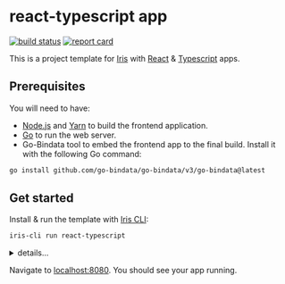# react-typescript app

[![build status](https://img.shields.io/github/workflow/status/iris-contrib/react-typescript-template/CI/main?style=for-the-badge)](https://github.com/iris-contrib/react-typescript-template/actions) [![report card](https://img.shields.io/badge/report%20card-a%2B-ff3333.svg?style=for-the-badge)](https://goreportcard.com/report/github.com/iris-contrib/react-typescript-template)

This is a project template for [Iris](https://iris-go.com) with [React](https://reactjs.org/) & [Typescript](https://www.typescriptlang.org/) apps.

## Prerequisites

You will need to have:

- [Node.js](https://nodejs.org/en/) and [Yarn](https://yarnpkg.com/getting-started/migration) to build the frontend application.
- [Go](https://golang.org) to run the web server.
- Go-Bindata tool to embed the frontend app to the final build. Install it with the following Go command:

```sh
go install github.com/go-bindata/go-bindata/v3/go-bindata@latest
```

## Get started

Install & run the template with [Iris CLI](https://github.com/kataras/iris-cli):

```sh
iris-cli run react-typescript
```

<details>
<summary>details...</summary>

Install the dependencies and build with [Yarn](https://yarnpkg.com/lang/en/)...

```sh
cd app
yarn install
yarn build
cd ../
```

...then **start the Iris web server**:

```sh
go-bindata -prefix "app/build" -fs ./app/build/...
go run .
```

</details>

Navigate to [localhost:8080](http://localhost:8080). You should see your app running.
